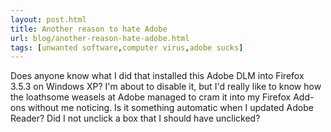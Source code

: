 ```yaml
---
layout: post.html
title: Another reason to hate Adobe
url: blog/another-reason-hate-adobe.html
tags: [unwanted software,computer virus,adobe sucks]
---
```

Does anyone know what I did that installed this Adobe DLM into Firefox 3.5.3 on Windows XP? I'm about to disable it, but I'd really like to know how the loathsome weasels at Adobe managed to cram it into my Firefox Add-ons without me noticing. Is it something automatic when I updated Adobe Reader? Did I not unclick a box that I should have unclicked?
